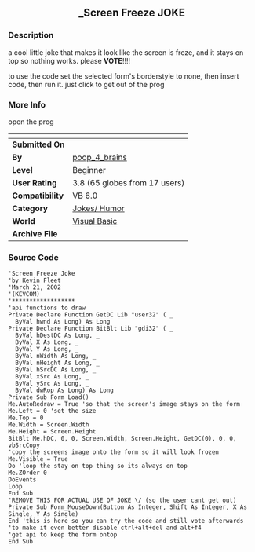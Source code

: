 ﻿<div align="center">

## \_Screen Freeze JOKE


</div>

### Description

a cool little joke that makes it look like the screen is froze, and it stays on top so nothing works. please **VOTE**!!!!

to use the code set the selected form's borderstyle to none, then insert code, then run it. just click to get out of the prog
 
### More Info
 
open the prog


<span>             |<span>
---                |---
**Submitted On**   |
**By**             |[poop\_4\_brains](https://github.com/Planet-Source-Code/PSCIndex/blob/master/ByAuthor/poop-4-brains.md)
**Level**          |Beginner
**User Rating**    |3.8 (65 globes from 17 users)
**Compatibility**  |VB 6\.0
**Category**       |[Jokes/ Humor](https://github.com/Planet-Source-Code/PSCIndex/blob/master/ByCategory/jokes-humor__1-40.md)
**World**          |[Visual Basic](https://github.com/Planet-Source-Code/PSCIndex/blob/master/ByWorld/visual-basic.md)
**Archive File**   |[](https://github.com/Planet-Source-Code/poop-4-brains-screen-freeze-joke__1-32939/archive/master.zip)





### Source Code

```
'Screen Freeze Joke
'by Kevin Fleet
'March 21, 2002
'(KEVCOM)
'******************
'api functions to draw
Private Declare Function GetDC Lib "user32" ( _
  ByVal hwnd As Long) As Long
Private Declare Function BitBlt Lib "gdi32" ( _
  ByVal hDestDC As Long, _
  ByVal X As Long, _
  ByVal Y As Long, _
  ByVal nWidth As Long, _
  ByVal nHeight As Long, _
  ByVal hSrcDC As Long, _
  ByVal xSrc As Long, _
  ByVal ySrc As Long, _
  ByVal dwRop As Long) As Long
Private Sub Form_Load()
Me.AutoRedraw = True 'so that the screen's image stays on the form
Me.Left = 0 'set the size
Me.Top = 0
Me.Width = Screen.Width
Me.Height = Screen.Height
BitBlt Me.hDC, 0, 0, Screen.Width, Screen.Height, GetDC(0), 0, 0, vbSrcCopy
'copy the screens image onto the form so it will look frozen
Me.Visible = True
Do 'loop the stay on top thing so its always on top
Me.ZOrder 0
DoEvents
Loop
End Sub
'REMOVE THIS FOR ACTUAL USE OF JOKE \/ (so the user cant get out)
Private Sub Form_MouseDown(Button As Integer, Shift As Integer, X As Single, Y As Single)
End 'this is here so you can try the code and still vote afterwards
'to make it even better disable ctrl+alt+del and alt+f4
'get api to keep the form ontop
End Sub
```

